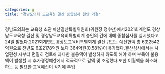 ```yaml
---
categories: g
title: "경남도의회 도교육청 결산 종합심사 원안 가결"
---
```

경남도의회는 교육청 소관 예산결산특별위원회(위원장 정수만)에서2021회계연도 경상남도교육청 결산 및 경상남도교육비특별회계 승인의 건에 대해 종합심사를 실시했다고 24일 밝혔다.2021회계연도 경상도교육비특별회계 결산 규모는 예산현액 총 6조2542억원으로 전년도 6조2178억원 보다 364억원(0.58%)이 증가했다.결산심사에서는 사업편성 시부터 면밀히 검토해 과다한 불용액이 발생하지 않도록 해야 하며 부득이 불용액이 발생할 시 추가경정예산에서 적극적으로 감액 및 조정했다.또한 이월액을 최소화 하는 등 필요한 교육예산이 적기에 투입